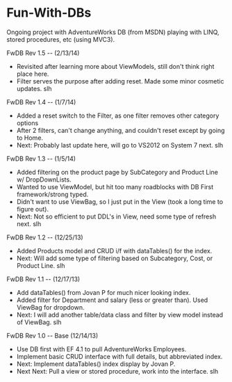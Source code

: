 Fun-With-DBs
============

Ongoing project with AdventureWorks DB (from MSDN) playing with LINQ, stored procedures, etc (using MVC3).

FwDB Rev 1.5 --  (2/13/14)
- Revisited after learning more about ViewModels, still don't think right place here.
- Filter serves the purpose after adding reset.  Made some minor cosmetic updates.  slh

FwDB Rev 1.4 --  (1/7/14)
- Added a reset switch to the Filter, as one filter removes other category options
- After 2 filters, can't change anything, and couldn't reset except by going to Home.
- Next: Probably last update here, will go to VS2012 on System 7 next. slh

FwDB Rev 1.3 --  (1/5/14)
- Added filtering on the product page by SubCategory and Product Line w/ DropDownLists.
- Wanted to use ViewModel, but hit too many roadblocks with DB First framework/strong typed.
- Didn't want to use ViewBag, so I just put in the View (took a long time to figure out).
- Next: Not so efficient to put DDL's in View, need some type of refresh next. slh

FwDB Rev 1.2 --  (12/25/13)
- Added Products model and CRUD i/f with dataTables() for the index.
- Next: Will add some type of filtering based on Subcategory, Cost, or Product Line. slh

FwDB Rev 1.1 --  (12/17/13)
- Add dataTables() from Jovan P for much nicer looking index.
- Added filter for Department and salary (less or greater than).  Used ViewBag for dropdown.
- Next: I will add another table/data class and filter by view model instead of ViewBag. slh

FwDB Rev 1.0 -- Base (12/14/13)
- Use DB first with EF 4.1 to pull AdventureWorks Employees.
- Implement basic CRUD interface with full details, but abbreviated index.
- Next: Implement dataTables() index display by Jovan P.
- Next Next: Pull a view or stored procedure, work into the interface.  slh
